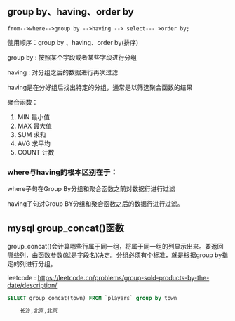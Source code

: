 ## group by、having、order by

    from-->where-->group by -->having --> select--- >order by;

使用顺序：group by 、having、order by(排序)

group by : 按照某个字段或者某些字段进行分组

having : 对分组之后的数据进行再次过滤

having是在分好组后找出特定的分组，通常是以筛选聚合函数的结果

聚合函数：

1. MIN 最小值 
2. MAX 最大值 
3. SUM 求和 
4. AVG 求平均 
5. COUNT 计数


### where与having的根本区别在于：

where子句在Group By分组和聚合函数之前对数据行进行过滤

having子句对Group BY分组和聚合函数之后的数据行进行过滤。

## mysql group_concat()函数
group_concat()会计算哪些行属于同一组，将属于同一组的列显示出来。要返回哪些列，由函数参数(就是字段名)决定。分组必须有个标准，就是根据group by指定的列进行分组。

leetcode : https://leetcode.cn/problems/group-sold-products-by-the-date/description/

```sql
SELECT group_concat(town) FROM `players` group by town

    长沙,北京,北京

```
